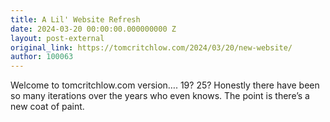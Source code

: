 ```yaml
---
title: A Lil' Website Refresh
date: 2024-03-20 00:00:00.000000000 Z
layout: post-external
original_link: https://tomcritchlow.com/2024/03/20/new-website/
author: 100063
---
```


Welcome to tomcritchlow.com version…. 19? 25? Honestly there have been so many iterations over the years who even knows. The point is there’s a new coat of paint.


